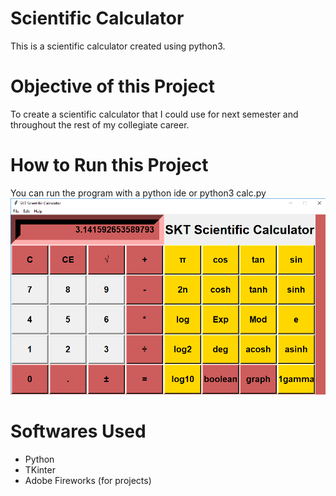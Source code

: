 # Scientific Calculator
This is a scientific calculator created using python3.
# Objective of this Project
To create a scientific calculator that I could use for next semester and throughout the rest of my collegiate career.
# How to Run this Project
You can run the program with a python ide or python3 calc.py
![](https://raw.githubusercontent.com/Allegheny-Computer-Science-102-F2018/cs102f2018-lab05-starter-sk-telecom-t1/master/images/fullcalculator.png)
# Softwares Used
- Python 
- TKinter
- Adobe Fireworks (for projects)
